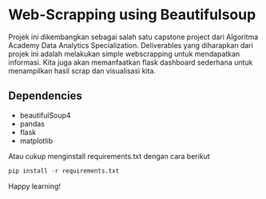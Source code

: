 # Web-Scrapping using Beautifulsoup

Projek ini dikembangkan sebagai salah satu capstone project dari Algoritma Academy Data Analytics Specialization. Deliverables yang diharapkan dari projek ini adalah melakukan simple webscrapping untuk mendapatkan informasi. Kita juga akan memanfaatkan flask dashboard sederhana untuk menampilkan hasil scrap dan visualisasi kita.

## Dependencies

- beautifulSoup4
- pandas
- flask
- matplotlib

Atau cukup menginstall requirements.txt dengan cara berikut

```python
pip install -r requirements.txt
```

Happy learning! 
